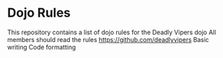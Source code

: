 Dojo Rules
==========

This repository contains a list of dojo rules for the Deadly Vipers dojo
All members should read the rules
https://github.com/deadlyvipers
Basic writing
Code formatting
